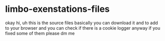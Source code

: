# limbo-exenstations-files
okay hi, uh this is the source files basically you can download it and to add to your browser and you can check if there is a cookie logger anyway if you fixed some of them please dm me
